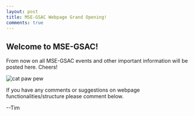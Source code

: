 ```yaml
---
layout: post
title: MSE-GSAC Webpage Grand Opening!
comments: true
---
```


## Welcome to MSE-GSAC!

From now on all MSE-GSAC events and other important information will be posted here. Cheers!

![cat paw pew](https://media.giphy.com/media/3o6wO3DM308zFe6y4M/giphy.gif)

If you have any comments or suggestions on webpage functionalities/structure please comment below.

--Tim
